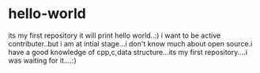 hello-world
===========

its my first repository it will print hello world..:)
i want to be active contributer..but i am at intial stage...i don't know much about open source.i have a good knowledge of cpp,c,data structure...its my first repository....i was waiting for it....:)
